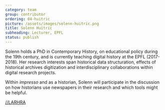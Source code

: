```yaml
---
category: team
group: contributor
ordering: 04-huitric
picture: /assets/images/solenn-huitric.png
title: Solenn Huitric
subheading: Lecturer, EPFL
status: publish
---
```


Solenn holds a PhD in Contemporary History, on educational policy during the 19th century, and is currently teaching digital history at the EPFL (2017-2018). Her research interests span historical data structuration, effects of historical archives digitization and interdisciplinary collaborations within digital research projects.

Within *impresso* and as a historian, Solenn will participate in the discussion on how historians use newspapers in their research and which tools might be helpful.

[//LARHRA](http://larhra.ish-lyon.cnrs.fr/membre/219)

